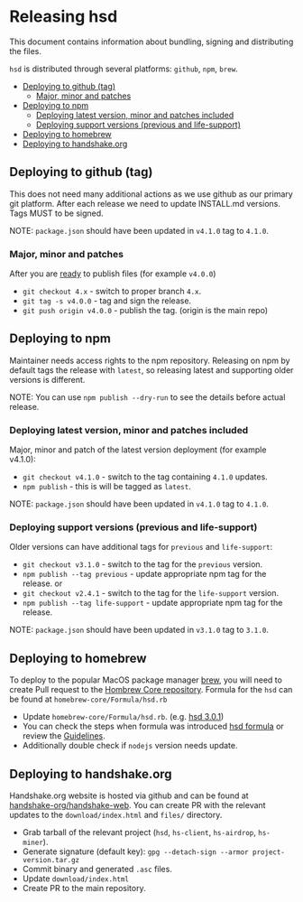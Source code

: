 Releasing hsd
=============

This document contains information about bundling, signing and
distributing the files.

`hsd` is distributed through several platforms: `github`, `npm`, `brew`.

<!-- markdown-toc -i release-files.md -->

<!-- toc -->

- [Deploying to github (tag)](#deploying-to-github-tag)
  * [Major, minor and patches](#major-minor-and-patches)
- [Deploying to npm](#deploying-to-npm)
  * [Deploying latest version, minor and patches included](#deploying-latest-version-minor-and-patches-included)
  * [Deploying support versions (previous and life-support)](#deploying-support-versions-previous-and-life-support)
- [Deploying to homebrew](#deploying-to-homebrew)
- [Deploying to handshake.org](#deploying-to-handshakeorg)

<!-- tocstop -->

## Deploying to github (tag)

  This does not need many additional actions as we use github as our primary
git platform. After each release we need to update INSTALL.md versions. Tags
MUST to be signed.

NOTE: `package.json` should have been updated in `v4.1.0` tag to `4.1.0`.

### Major, minor and patches
After you are [ready](./release-process.md) to publish files
(for example `v4.0.0`)
  - `git checkout 4.x` - switch to proper branch `4.x`.
  - `git tag -s v4.0.0` - tag and sign the release.
  - `git push origin v4.0.0` - publish the tag. (origin is the main repo)

## Deploying to npm
  Maintainer needs access rights to the npm repository. Releasing
on npm by default tags the release with `latest`, so releasing latest
and supporting older versions is different.

NOTE: You can use `npm publish --dry-run` to see the details before actual
release.

### Deploying latest version, minor and patches included
Major, minor and patch of the latest version deployment (for example v4.1.0):
  - `git checkout v4.1.0` - switch to the tag containing `4.1.0` updates.
  - `npm publish` - this is will be tagged as `latest`.

NOTE: `package.json` should have been updated in `v4.1.0` tag to `4.1.0`.

### Deploying support versions (previous and life-support)
Older versions can have additional tags for `previous` and `life-support`:
  - `git checkout v3.1.0` - switch to the tag for the `previous` version.
  - `npm publish --tag previous` - update appropriate npm tag for the release.
or
  - `git checkout v2.4.1` - switch to the tag for the `life-support` version.
  - `npm publish --tag life-support` - update appropriate npm tag for the
    release.

NOTE: `package.json` should have been updated in `v3.1.0` tag to `3.1.0`.

## Deploying to homebrew
  To deploy to the popular MacOS package manager [brew][homebrew], you will
need to create Pull request to the [Hombrew Core repository][homebrew-repo].
Formula for the `hsd` can be found at `homebrew-core/Formula/hsd.rb`
  - Update `homebrew-core/Formula/hsd.rb`. (e.g. [hsd 3.0.1][homebrew-update])
  - You can check the steps when formula was introduced
    [hsd formula][homebrew-new-formula] or review the
    [Guidelines][homebrew-guidelines].
  - Additionally double check if `nodejs` version needs update.

## Deploying to handshake.org
  Handshake.org website is hosted via github and can be found at
[handshake-org/handshake-web][handshake-web]. You can create PR with
the relevant updates to the `download/index.html` and `files/` directory.
  - Grab tarball of the relevant project (`hsd`, `hs-client`,
    `hs-airdrop`, `hs-miner`).
  - Generate signature (default key):
    `gpg --detach-sign --armor project-version.tar.gz`
  - Commit binary and generated `.asc` files.
  - Update `download/index.html`
  - Create PR to the main repository.

[homebrew]: https://brew.sh/
[homebrew-repo]: https://github.com/Homebrew/homebrew-core
[homebrew-new-formula]: https://github.com/Homebrew/homebrew-core/pull/51014
[homebrew-update]: https://github.com/Homebrew/homebrew-core/pull/87779/files
[homebrew-guidelines]: https://github.com/Homebrew/homebrew-core/blob/master/CONTRIBUTING.md
[handshake-web]: https://github.com/handshake-org/handshake-web/
